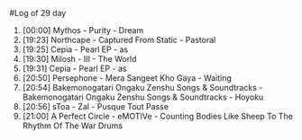 #Log of 29 day

1. [00:00] Mythos - Purity - Dream
1. [19:23] Northcape - Captured From Static - Pastoral
1. [19:25] Cepia - Pearl EP - as
1. [19:30] Milosh - III - The World
1. [19:31] Cepia - Pearl EP - as
1. [20:50] Persephone - Mera Sangeet Kho Gaya - Waiting
1. [20:54] Bakemonogatari Ongaku Zenshu Songs & Soundtracks - Bakemonogatari Ongaku Zenshu Songs & Soundtracks - Hoyoku
1. [20:56] sToa - Zal - Pusque Tout Passe
1. [21:00] A Perfect Circle - eMOTIVe - Counting Bodies Like Sheep To The Rhythm Of The War Drums
